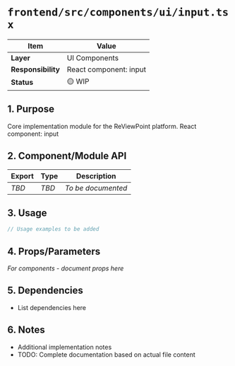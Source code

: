 # `frontend/src/components/ui/input.tsx`

| Item               | Value                                                              |
| ------------------ | ------------------------------------------------------------------ |
| **Layer**          | UI Components                                                           |
| **Responsibility** | React component: input                                                   |
| **Status**         | 🟡 WIP                                                            |

## 1. Purpose

Core implementation module for the ReViewPoint platform. React component: input

## 2. Component/Module API

| Export       | Type     | Description            |
| ------------ | -------- | ---------------------- |
| *TBD*        | *TBD*    | *To be documented*     |

## 3. Usage

```typescript
// Usage examples to be added
```

## 4. Props/Parameters

*For components - document props here*

## 5. Dependencies

- List dependencies here

## 6. Notes

- Additional implementation notes
- TODO: Complete documentation based on actual file content
